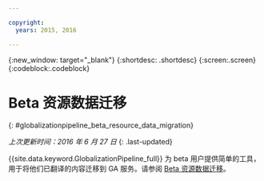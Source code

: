 ```yaml
---

copyright:
  years: 2015, 2016

---
```


{:new_window: target="_blank"}
{:shortdesc: .shortdesc}
{:screen:.screen}
{:codeblock:.codeblock}

# Beta 资源数据迁移
{: #globalizationpipeline_beta_resource_data_migration}

*上次更新时间：2016 年 6 月 27 日*
{: .last-updated}

{{site.data.keyword.GlobalizationPipeline_full}} 为 beta 用户提供简单的工具，用于将他们已翻译的内容迁移到 GA 服务。请参阅 [Beta 资源数据迁移](betaresourcedatamigration.html)。

